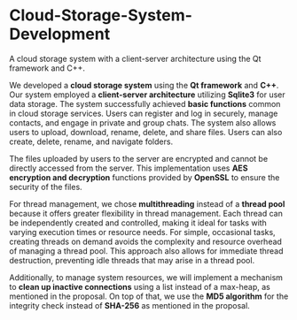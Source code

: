 # Cloud-Storage-System-Development

A cloud storage system with a client-server architecture using the Qt framework and C++.

We developed a **cloud storage system** using the **Qt framework** and **C++**. Our system employed a **client-server architecture** utilizing **Sqlite3** for user data storage. The system successfully achieved **basic functions** common in cloud storage services. Users can register and log in securely, manage contacts, and engage in private and group chats. The system also allows users to upload, download, rename, delete, and share files. Users can also create, delete, rename, and navigate folders.

The files uploaded by users to the server are encrypted and cannot be directly accessed from the server. This implementation uses **AES encryption and decryption** functions provided by **OpenSSL** to ensure the security of the files. 

For thread management, we chose **multithreading** instead of a **thread pool** because it offers greater flexibility in thread management. Each thread can be independently created and controlled, making it ideal for tasks with varying execution times or resource needs. For simple, occasional tasks, creating threads on demand avoids the complexity and resource overhead of managing a thread pool. This approach also allows for immediate thread destruction, preventing idle threads that may arise in a thread pool. 
    
Additionally, to manage system resources, we will implement a mechanism to **clean up inactive connections** using a list instead of a max-heap, as mentioned in the proposal.
On top of that, we use the **MD5 algorithm** for the integrity check instead of **SHA-256** as mentioned in the proposal.

